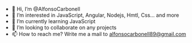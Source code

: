 - 👋 Hi, I’m @AlfonsoCarbonell
- 👀 I’m interested in JavaScript, Angular, Nodejs, Hmtl, Css... and more
- 🌱 I’m currently learning JavaScript
- 💞️ I’m looking to collaborate on any projects
- 📫 How to reach me? Write me a mail to alfonsocarbonell89@gmail.com

<!---
AlfonsoCarbonell/AlfonsoCarbonell is a ✨ special ✨ repository because its `README.md` (this file) appears on your GitHub profile.
You can click the Preview link to take a look at your changes.
--->
